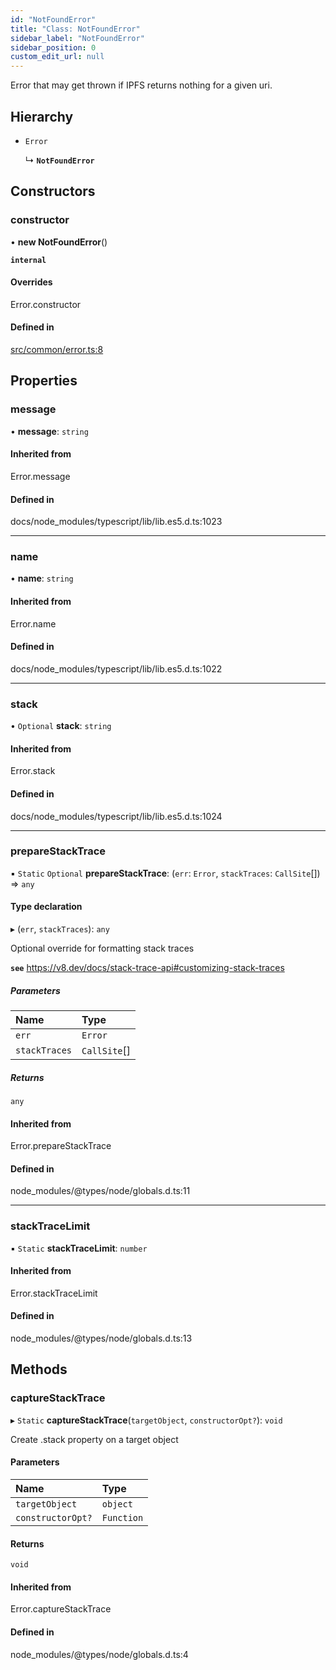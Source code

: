 ```yaml
---
id: "NotFoundError"
title: "Class: NotFoundError"
sidebar_label: "NotFoundError"
sidebar_position: 0
custom_edit_url: null
---
```


Error that may get thrown if IPFS returns nothing for a given uri.

## Hierarchy

- `Error`

  ↳ **`NotFoundError`**

## Constructors

### constructor

• **new NotFoundError**()

**`internal`**

#### Overrides

Error.constructor

#### Defined in

[src/common/error.ts:8](https://github.com/PrasoonPratham/nftlabs-sdk-ts/blob/68c3596/src/common/error.ts#L8)

## Properties

### message

• **message**: `string`

#### Inherited from

Error.message

#### Defined in

docs/node_modules/typescript/lib/lib.es5.d.ts:1023

---

### name

• **name**: `string`

#### Inherited from

Error.name

#### Defined in

docs/node_modules/typescript/lib/lib.es5.d.ts:1022

---

### stack

• `Optional` **stack**: `string`

#### Inherited from

Error.stack

#### Defined in

docs/node_modules/typescript/lib/lib.es5.d.ts:1024

---

### prepareStackTrace

▪ `Static` `Optional` **prepareStackTrace**: (`err`: `Error`, `stackTraces`: `CallSite`[]) => `any`

#### Type declaration

▸ (`err`, `stackTraces`): `any`

Optional override for formatting stack traces

**`see`** https://v8.dev/docs/stack-trace-api#customizing-stack-traces

##### Parameters

| Name          | Type         |
| :------------ | :----------- |
| `err`         | `Error`      |
| `stackTraces` | `CallSite`[] |

##### Returns

`any`

#### Inherited from

Error.prepareStackTrace

#### Defined in

node_modules/@types/node/globals.d.ts:11

---

### stackTraceLimit

▪ `Static` **stackTraceLimit**: `number`

#### Inherited from

Error.stackTraceLimit

#### Defined in

node_modules/@types/node/globals.d.ts:13

## Methods

### captureStackTrace

▸ `Static` **captureStackTrace**(`targetObject`, `constructorOpt?`): `void`

Create .stack property on a target object

#### Parameters

| Name              | Type       |
| :---------------- | :--------- |
| `targetObject`    | `object`   |
| `constructorOpt?` | `Function` |

#### Returns

`void`

#### Inherited from

Error.captureStackTrace

#### Defined in

node_modules/@types/node/globals.d.ts:4
